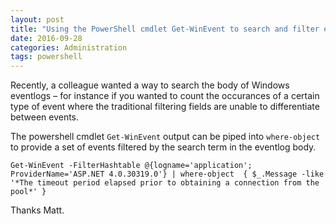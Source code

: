 ```yaml
---
layout: post
title: "Using the PowerShell cmdlet Get-WinEvent to search and filter event and diagnostic logs"
date: 2016-09-28
categories: Administration
tags: powershell
---
```


Recently, a colleague wanted a way to search the body of Windows eventlogs – for instance if you wanted to count the occurances of a certain type of event where the traditional filtering fields are unable to differentiate between events.

The powershell cmdlet `Get-WinEvent` output can be piped into `where-object` to provide a set of events filtered by the search term in the eventlog body.
 
```
Get-WinEvent -FilterHashtable @{logname='application'; ProviderName='ASP.NET 4.0.30319.0'} | where-object  { $_.Message -like '*The timeout period elapsed prior to obtaining a connection from the pool*' }
```

Thanks Matt.